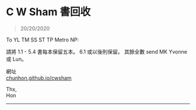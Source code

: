 # C W Sham 書回收
> 20/20/2020

To YL TM SS ST TP Metro NP:

請將 
1.1 - 5.4 書每本保留五本。
6.1 或以後則保留。
其餘全數 send MK Yvonne 或 Lun。

網址  
[chunhon.github.io/cwsham](chunhon.github.io/cwsham)

Thx,  
Hon

***
